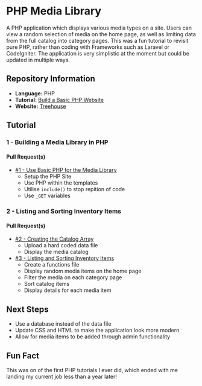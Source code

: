 # PHP Media Library
A PHP application which displays various media types on a site. Users can view a random selection of media on the home page, as well as limiting data from the full catalog into category pages. This was a fun tutorial to revisit pure PHP, rather than coding with Frameworks such as Laravel or CodeIgniter. The application is very simplistic at the moment but could be updated in multiple ways.

## Repository Information
- **Language:** PHP
- **Tutorial:** [Build a Basic PHP Website](https://teamtreehouse.com/library/build-a-basic-php-website-2)
- **Website:** [Treehouse](https://teamtreehouse.com)

## Tutorial 
### 1 - Building a Media Library in PHP
#### Pull Request(s)
- [#1 - Use Basic PHP for the Media Library](https://github.com/rheannemcintosh/treehouse-php-media-library/pull/1)
  - Setup the PHP Site
  - Use PHP within the templates
  - Utilise `include()` to stop repition of code
  - Use `_GET` variables

### 2 - Listing and Sorting Inventory Items
#### Pull Request(s)
- [#2 - Creating the Catalog Array](https://github.com/rheannemcintosh/treehouse-php-media-library/pull/2)
  - Upload a hard coded data file
  - Display the media catalog
- [#3 - Listing and Sorting Inventory Items](https://github.com/rheannemcintosh/treehouse-php-media-library/pull/3)
  - Create a functions file
  - Display random media items on the home page
  - Filter the media on each category page
  - Sort catalog items
  - Display details for each media item
  
## Next Steps
- Use a database instead of the data file
- Update CSS and HTML to make the application look more modern
- Allow for media items to be added through admin functionality

## Fun Fact
This was on of the first PHP tutorials I ever did, which ended with me landing my current job less than a year later!
